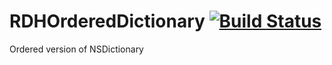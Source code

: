 RDHOrderedDictionary [![Build Status](https://travis-ci.org/rhodgkins/RDHOrderedDictionary.png?branch=master)](https://travis-ci.org/rhodgkins/RDHOrderedDictionary)
====================

Ordered version of NSDictionary
